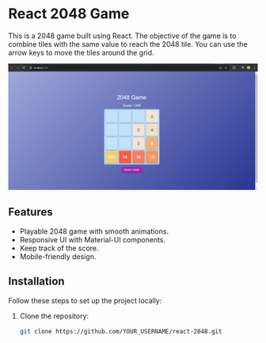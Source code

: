 # React 2048 Game

This is a 2048 game built using React. The objective of the game is to combine tiles with the same value to reach the 2048 tile. You can use the arrow keys to move the tiles around the grid.

![Game Screenshot](images/screenshot.png)

## Features

- Playable 2048 game with smooth animations.
- Responsive UI with Material-UI components.
- Keep track of the score.
- Mobile-friendly design.

## Installation

Follow these steps to set up the project locally:

1. Clone the repository:

   ```bash
   git clone https://github.com/YOUR_USERNAME/react-2048.git
